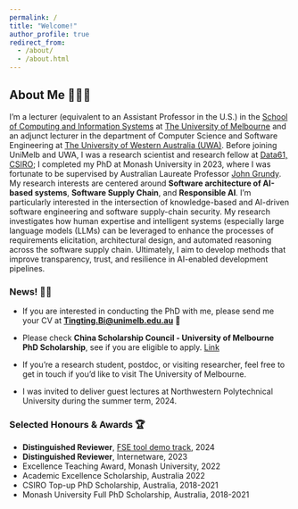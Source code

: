 ```yaml
---
permalink: /
title: "Welcome!"
author_profile: true
redirect_from: 
  - /about/
  - /about.html
---
```



## About Me 👩🏻‍💻

I’m a lecturer (equivalent to an Assistant Professor in the U.S.) in the [School of Computing and Information Systems](https://cis.unimelb.edu.au/research/computer-science/research/software-engineering) at [The University of Melbourne](https://cis.unimelb.edu.au/) and an adjunct lecturer in the department of Computer Science and Software Engineering at [The University of Western Australia (UWA)](https://research-repository.uwa.edu.au/en/persons/tingting-bi). Before joining UniMelb and UWA, I was a research scientist and research fellow at [Data61, CSIRO](https://research.csiro.au/ss/people/alumni/); I completed my PhD at Monash University in 2023, where I was fortunate to be supervised by Australian Laureate Professor [John Grundy](https://sites.google.com/site/johncgrundy/). My research interests are centered around **Software architecture of AI-based systems**, **Software Supply Chain**, and **Responsible AI**. I’m particularly interested in the intersection of knowledge-based and AI-driven software engineering and software supply-chain security. My research investigates how human expertise and intelligent systems (especially large language models (LLMs) can be leveraged to enhance the processes of requirements elicitation, architectural design, and automated reasoning across the software supply chain. Ultimately, I aim to develop methods that improve transparency, trust, and resilience in AI-enabled development pipelines.

### News! 📣📢
- If you are interested in conducting the PhD with me, please send me your CV at  **Tingting.Bi@unimelb.edu.au** 📧
  
- Please check **China Scholarship Council - University of Melbourne PhD Scholarship**, see if you are eligible to apply. [Link](https://scholarships.unimelb.edu.au/awards/china-scholarship-council-university-of-melbourne-phd-scholarship)
  
- If you’re a research student, postdoc, or visiting researcher, feel free to get in touch if you’d like to visit The University of Melbourne.

- I was invited to deliver guest lectures at Northwestern Polytechnical University during the summer term, 2024.


### Selected Honours & Awards 🏆
- **Distinguished Reviewer**, [FSE tool demo track](https://2024.esec-fse.org/info/awards#demo-track-distinguished-reviewers), 2024      
- **Distinguished Reviewer**, Internetware, 2023     
- Excellence Teaching Award, Monash University, 2022     
- Academic Excellence Scholarship, Australia 2022
- CSIRO Top-up PhD Scholarship, Australia, 2018-2021
- Monash University Full PhD Scholarship, Australia, 2018-2021

